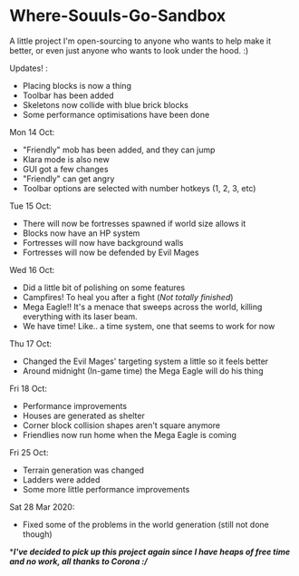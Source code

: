 # Where-Souuls-Go-Sandbox
 A little project I'm open-sourcing to anyone who wants to help make it better, or even just anyone who wants to look under the hood. :)

 Updates! :
   - Placing blocks is now a thing
   - Toolbar has been added
   - Skeletons now collide with blue brick blocks
   - Some performance optimisations have been done

Mon 14 Oct:
   - "Friendly" mob has been added, and they can jump
   - Klara mode is also new
   - GUI got a few changes
   - "Friendly" can get angry
   - Toolbar options are selected with number hotkeys (1, 2, 3, etc)
   
   
Tue 15 Oct:
   - There will now be fortresses spawned if world size allows it
   - Blocks now have an HP system 
   - Fortresses will now have background walls
   - Fortresses will now be defended by Evil Mages

Wed 16 Oct:
   - Did a little bit of polishing on some features
   - Campfires! To heal you after a fight (*Not totally finished*)
   - Mega Eagle!! It's a menace that sweeps across the world, killing everything with its laser beam.
   - We have time! Like.. a time system, one that seems to work for now

Thu 17 Oct:
   - Changed the Evil Mages' targeting system a little so it feels better
   - Around midnight (In-game time) the Mega Eagle will do his thing
    
Fri 18 Oct:
   - Performance improvements
   - Houses are generated as shelter
   - Corner block collision shapes aren't square anymore
   - Friendlies now run home when the Mega Eagle is coming

Fri 25 Oct:
   - Terrain generation was changed
   - Ladders were added
   - Some more little performance improvements

Sat 28 Mar 2020:
   - Fixed some of the problems in the world generation (still not done though)




****I've decided to pick up this project again since I have heaps of free time and no work, all thanks to Corona :/***




